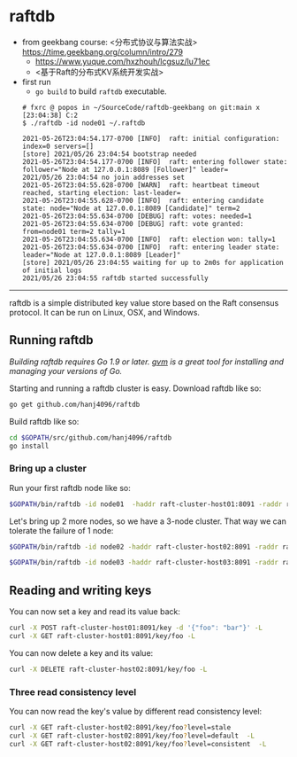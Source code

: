 raftdb
======
* from geekbang course: <分布式协议与算法实战> https://time.geekbang.org/column/intro/279
    * https://www.yuque.com/hxzhouh/lcgsuz/lu71ec
    * <基于Raft的分布式KV系统开发实战>
* first run
    * `go build` to build `raftdb` executable.
    ```
    # fxrc @ popos in ~/SourceCode/raftdb-geekbang on git:main x [23:04:38] C:2
    $ ./raftdb -id node01 ~/.raftdb

    2021-05-26T23:04:54.177-0700 [INFO]  raft: initial configuration: index=0 servers=[]
    [store] 2021/05/26 23:04:54 bootstrap needed
    2021-05-26T23:04:54.177-0700 [INFO]  raft: entering follower state: follower="Node at 127.0.0.1:8089 [Follower]" leader=
    2021/05/26 23:04:54 no join addresses set
    2021-05-26T23:04:55.628-0700 [WARN]  raft: heartbeat timeout reached, starting election: last-leader=
    2021-05-26T23:04:55.628-0700 [INFO]  raft: entering candidate state: node="Node at 127.0.0.1:8089 [Candidate]" term=2
    2021-05-26T23:04:55.634-0700 [DEBUG] raft: votes: needed=1
    2021-05-26T23:04:55.634-0700 [DEBUG] raft: vote granted: from=node01 term=2 tally=1
    2021-05-26T23:04:55.634-0700 [INFO]  raft: election won: tally=1
    2021-05-26T23:04:55.634-0700 [INFO]  raft: entering leader state: leader="Node at 127.0.0.1:8089 [Leader]"
    [store] 2021/05/26 23:04:55 waiting for up to 2m0s for application of initial logs
    2021/05/26 23:04:55 raftdb started successfully
    ```



---
raftdb is a simple distributed key value store based on the Raft consensus protocol. It can be run on Linux, OSX, and Windows.

## Running raftdb
*Building raftdb requires Go 1.9 or later. [gvm](https://github.com/moovweb/gvm) is a great tool for installing and managing your versions of Go.*

Starting and running a raftdb cluster is easy. Download raftdb like so:
```bash
go get github.com/hanj4096/raftdb
```

Build raftdb like so:
```bash
cd $GOPATH/src/github.com/hanj4096/raftdb
go install
```

### Bring up a cluster
Run your first raftdb node like so:
```bash
$GOPATH/bin/raftdb -id node01  -haddr raft-cluster-host01:8091 -raddr raft-cluster-host01:8089 ~/.raftdb
```

Let's bring up 2 more nodes, so we have a 3-node cluster. That way we can tolerate the failure of 1 node:
```bash
$GOPATH/bin/raftdb -id node02 -haddr raft-cluster-host02:8091 -raddr raft-cluster-host02:8089 -join raft-cluster-host01:8091 ~/.raftdb

$GOPATH/bin/raftdb -id node03 -haddr raft-cluster-host03:8091 -raddr raft-cluster-host03:8089 -join raft-cluster-host01:8091 ~/.raftdb
```

## Reading and writing keys
You can now set a key and read its value back:
```bash
curl -X POST raft-cluster-host01:8091/key -d '{"foo": "bar"}' -L
curl -X GET raft-cluster-host01:8091/key/foo -L
```

You can now delete a key and its value:
```bash
curl -X DELETE raft-cluster-host02:8091/key/foo -L
```

### Three read consistency level
You can now read the key's value by different read consistency level:
```bash
curl -X GET raft-cluster-host02:8091/key/foo?level=stale
curl -X GET raft-cluster-host02:8091/key/foo?level=default  -L
curl -X GET raft-cluster-host02:8091/key/foo?level=consistent  -L
```


